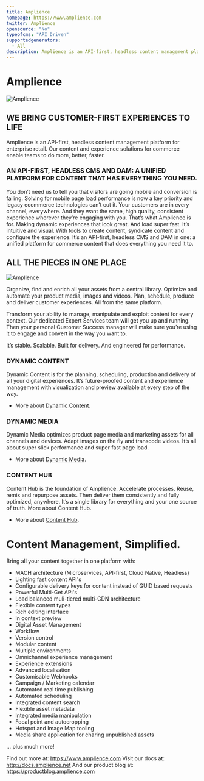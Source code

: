 ```yaml
---
title: Amplience
homepage: https://www.amplience.com
twitter: Amplience
opensource: "No"
typeofcms: "API Driven"
supportedgenerators:
  - All
description: Amplience is an API-first, headless content management platform for enterprise retail. Our content and experience solutions for commerce enable teams to do more, better, faster.
---
```

# Amplience

![Amplience](https://i8.amplience.net/i/ampproduct/Blog-amplience-logo)
## WE BRING **CUSTOMER-FIRST** EXPERIENCES TO LIFE
Amplience is an API-first, headless content management platform for enterprise retail. Our content and experience solutions for commerce enable teams to do more, better, faster.

### AN API-FIRST, HEADLESS CMS AND DAM: A UNIFIED PLATFORM FOR CONTENT THAT HAS EVERYTHING YOU NEED.
You don’t need us to tell you that visitors are going mobile and conversion is falling. Solving for mobile page load performance is now a key priority and legacy ecommerce technologies can’t cut it. Your customers are in every channel, everywhere. And they want the same, high quality, consistent experience wherever they’re engaging with you. That’s what Amplience is for. Making dynamic experiences that look great. And load super fast. It’s intuitive and visual. With tools to create content, syndicate content and configure the experience. It’s an API-first, headless CMS and DAM in one: a unified platform for commerce content that does everything you need it to.

## ALL THE PIECES IN ONE PLACE

![Amplience](https://i8.amplience.net/i/amplience/platform%402x?&$retina-lg-desktop$&fmt=webp)

Organize, find and enrich all your assets from a central library. Optimize and automate your product media, images and videos. Plan, schedule, produce and deliver customer experiences. All from the same platform.

Transform your ability to manage, manipulate and exploit content for every context. Our dedicated Expert Services team will get you up and running. Then your personal Customer Success manager will make sure you’re using it to engage and convert in the way you want to.

It’s stable. Scalable. Built for delivery. And engineered for performance.

### DYNAMIC CONTENT
Dynamic Content is for the planning, scheduling, production and delivery of all your digital experiences. It’s future-proofed content and experience management with visualization and preview available at every step of the way.
 - More about [Dynamic Content](https://amplience.com/products-services/dynamic-content).

### DYNAMIC MEDIA
Dynamic Media optimizes product page media and marketing assets for all channels and devices. Adapt images on the fly and transcode videos. It’s all about super slick performance and super fast page load. 
- More about [Dynamic Media](https://amplience.com/products-services/dynamic-media).

### CONTENT HUB
Content Hub is the foundation of Amplience. Accelerate processes. Reuse, remix and repurpose assets. Then deliver them consistently and fully optimized, anywhere. It’s a single library for everything and your one source of truth. More about Content Hub.
- More about [Content Hub](https://amplience.com/products-services/content-hub).


# Content Management, Simplified.

Bring all your content together in one platform with:

 - MACH architecture (Microservices, API-first, Cloud Native, Headless)
 - Lighting fast content API's
 - Configurable delivery keys for content instead of GUID based requests
 - Powerful Multi-Get API's
 - Load balanced muli-tiered multi-CDN architecture
 - Flexible content types
 - Rich editing interface
 - In context preview
 - Digital Asset Management
 - Workflow
 - Version control
 - Modular content
 - Multiple environments
 - Omnichannel experience management
 - Experience extensions
 - Advanced localisation
 - Customisable Webhooks
 - Campaign / Marketing calendar
 - Automated real time publishing
 - Automated scheduling
 - Integrated content search
 - Flexible asset metadata
 - Integrated media manipulation
 - Focal point and autocropping
 - Hotspot and Image Map tooling
 - Media share application for charing unpublished assets

... plus much more!


Find out more at: https://www.amplience.com
Visit our docs at: http://docs.amplience.net
And our product blog at: https://productblog.amplience.com

